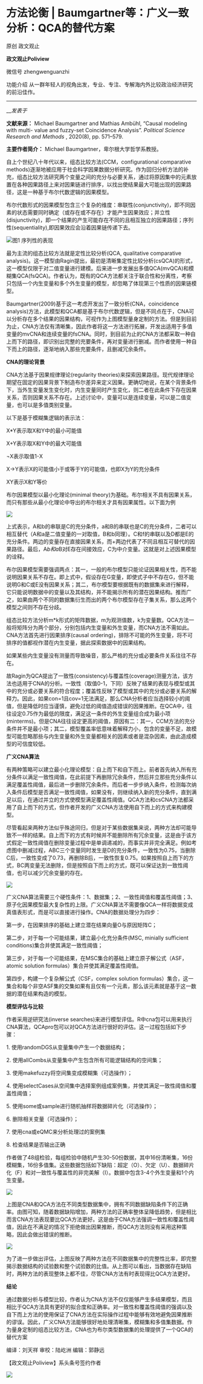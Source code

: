 

#  方法论衡 | Baumgartner等：广义一致分析：QCA的替代方案

原创 政文观止 

**政文观止Poliview** 

微信号 zhengwenguanzhi

功能介绍 从一群年轻人的视角出发，专业、专注、专解海内外比较政治经济研究的前沿佳作。

____

___发表于_


**文献来源：** Michael Baumgartner and Mathias Ambühl, “Causal modeling with multi-
value and fuzzy-set Coincidence Analysis”. _Political Science Research and
Methods_ , 2020(8), pp. 571–579.

  

 **主要作者简介：** Michael Baumgartner，卑尔根大学哲学系教授。

  

  
  

  

  

自上个世纪八十年代以来，组态比较方法(CCM，configurational comparative
methods)逐渐地被应用于社会科学因果数据分析研究。作为回归分析方法的补充，组态比较方法研究两个变量之间的充分与必要关系，通过将原因集中的元素放置在各种因果路径上来对因果链进行排序，以找出使结果最大可能出现的因果路径，这是一种基于布尔代数逻辑的因果模型。

  

布尔代数形式的因果模型包含三个复杂的维度：串联性(conjunctivity)，即不同因素的状态需要同时确定（或存在或不存在）才能产生因果效应；并立性(disjunctivity)，即一个结果的产生可能存在不同的且相互独立的因果路径；序列性(sequentiality),即因果效应会沿着因果链传递下去。

![](/images/252/2.png)图1 序列性的表现

  

最为主流的组态比较方法就是定性比较分析(QCA, qualitative comparative
analysis)。这一模型由Ragin提出，最初是清晰集定性比较分析(csQCA)的形式，这一模型仅限于对二值变量进行建模。后来进一步发展出多值QCA(mvQCA)和模糊集QCA(fsQCA)。作者认为，既有的QCA方法都关注于联合性和分离性，考察只包括一个内生变量和多个外生变量的模型，却忽略了体现第三个性质的因果链模型。

  

Baumgartner(2009)基于这一考虑开发出了一致分析(CNA，coincidence
analysis)方法，此模型和QCA都是基于布尔代数逻辑，但是不同点在于，CNA可以分析存在多个结果的因果结构，可视作为上图模型量身定制的方法。但是到目前为止，CNA方法仅有清晰集，因此作者将这一方法进行拓展，开发出适用于多值变量的mvCNA和连续变量的fsCNA。同时，到目前为止的CNA方法都采取一种自上而下的路径，即识别出完整的充要条件，再对变量进行删减。而作者使用一种自下而上的路径，逐渐地纳入那些充要条件，且删减冗余条件。

  

  

 **CNA的理论背景**

  

CNA方法基于因果规律理论(regularity
theories)来探索因果路径。现代规律理论期望在固定的因果背景下制造布尔差异来定义因果。更确切地说，在某个背景条件下，当外生变量发生变化时，内生变量同时产生变化，则二者在此条件下存在因果关系，否则因果关系不存在。上述讨论中，变量可以是连续变量，可以是二值变量，也可以是多值类别变量。

  

以下是基于模糊集逻辑的表示法：

X*Y表示取X和Y中的最小可能值

X+Y表示取X和Y中的最大可能值

¬X表示取值1-X

X→Y表示X的可能值小于或等于Y的可能值，也即X为Y的充分条件

XY表示X和Y等价

  

布尔因果模型以最小化理论(minimal theory)为基础。布尔相关不具有因果关系，而只有那些从最小化理论中导出的布尔相关才具有因果属性。以下面为例

![](/images/252/3.png)

上式表示，A和b的串联是C的充分条件，a和B的串联也是C的充分条件，二者可以相互替代（A和a是二值变量的一对取值，B和b同理）。C和f的串联以及D都是E的充分条件。两边的变量存在直接因果关系，而+两边代表了不同且相互可替代的因果路径。最后，A*b和a*B对E存在间接效应，C为中介变量。这就是对上述因果模型的诠释。

  

布尔因果模型需要强调两点：其一，一般的布尔模型只能论证因果相关性，而不能说明因果关系不存在。即上式中，假设存在G变量，即使式子中不存在G，但不能说明G和C或E没有因果关系；其二，布尔模型要根据既有的数据集来进行解释，它只能说明数据中的变量以及其结构，并不能揭示所有的潜在因果结构。推而广之，如果由两个不同的数据集衍生而出的两个布尔模型存在子集关系，那么这两个模型之间则不存在分歧。

  

组态比较方法分析m*k形式的矩阵数据，m为观测值数，k为变量数。QCA方法一般将矩阵分为两个部分，分别包括内生变量和外生变量，而CNA方法不需如此。CNA方法首先进行因果排序(causal
ordering)，排除不可能的外生变量，将不可排序的值都视作潜在内生变量，据此探索数据中的因果结构。

  

如果某些内生变量没有测量而导致噪音，那么严格的充分或必要条件关系往往不存在。

  

故Ragin为QCA提出了一致性(consistency)与覆盖性(coverage)测量方法，该方法也适用于CNA的分析。一致性（取值0-1，下同）反映了结果的表现与模型或其中的充分或必要关系的符合程度；覆盖性反映了模型或其中的充分或必要关系的解释力。因此，如果con=1且cov=1无法满足，那么CNA分析者应当选择较小的阈值，但是降低时应当谨慎，避免过低的阈值造成错误的因果推断。在QCA中，往往设定0.75作为最低的限度，满足这一条件的外生变量组合成为最小项(minterms)。但是CNA往往设定更高的阈值，原因有二：其一，CCM方法的充分条件并不是最小项；其二，模型覆盖率低意味着解释力小，包含的变量不足，故模型可能忽略那些与内生变量和外生变量都相关的因素或者是混杂因素，由此造成模型的可信度较低。

  

  

 **广义CNA算法**  

  

有两种策略可以建立最小化理论模型：自上而下和自下而上。前者首先纳入所有充分条件以满足一致性阈值，在此前提下再删除冗余条件，然后并立那些充分条件以满足覆盖性阈值，最后进一步删除冗余条件。而后者一步步纳入条件，检测每次纳入条件后模型是否满足一致性阈值，如果没有，则继续纳入新的充分条件，直到满足以后，在通过并立的方式使模型满足覆盖性阈值。QCA方法和csCNA方法都采用了自上而下的方式，但作者开发的广义CNA方法使用自下而上的方式来构建模型。

  

尽管看起来两种方法似乎殊途同归，但是对于某些数据集来说，两种方法却可能导致不一样的结果。自上而下的方式有时候并不能删除所有冗余变量，这是由于该方式假定一致性阈值在删除变量过程中是单调递减的，而事实并非完全满足。例如考虑图中删减过程，ABC三个变量同时发生是D的充分条件，一致性为0.75，当删除C后，一致性变成了0.73，再删除B后，一致性恢复0.75。如果按照自上而下的方式，BC两变量无法删除，但是按照自下而上的方式，既可以保证达到一致性阈值，也可以减少冗余变量的存在。

![](/images/252/4.png)

广义CNA算法需要三个硬性条件：1、数据集；2、一致性阈值和覆盖性阈值；3、原子化因果模型最大复杂性的上限。广义CNA算法不需要像QCA一样将数据变成真值表形式，而是可以直接进行操作。CNA的数据处理分为四步：

  

第一步，在因果排序的基础上建立潜在结果向量O与原因矩阵C；

第二步，对于每一个可能结果，建立最小化充分条件(MSC, minially sufficient conditions)集合并使其满足一致性阈值；  

第三步，对于每一个可能结果，在MSC集合的基础上建立原子解公式（ASF， atomic solution formulas）集合并使其满足覆盖性阈值。  

第四步，构建一个复杂解公式（CSF，complex solution
formulas）集合，这一集合和每个非空ASF集的交集如果有且仅有一个元素，那么该元素就是基于这一数据的潜在结果构造的模型。  

  

 **模型评估与比较**

  

作者采用逆研究法(inverse
searches)来进行模型评估。R中cna包可以用来执行CNA算法，QCApro包可以对QCA方法进行很好的评估。这一过程包括如下步骤：

  

1\. 使用randomDGS从变量集中产生一个数据结构；

2\. 使用allCombs从变量集中产生包含所有可能逻辑结构的空间集；

3\. 使用makefuzzy将空间集变成模糊集（可选操作）；

4\. 使用selectCases从空间集中选择案例组成案例集，并使其满足一致性阈值和覆盖性阈值；

5\. 使用some或sample进行随机抽样将数据碎片化（可选操作）；

6\. 删除相关变量（可选操作）；

7\. 使用cna或eQMC来分析处理过的案例集

8\. 检查结果是否输出正确

  

作者做了48组检验，每组检验中随机产生30-50份数据，其中16份清晰集，16份模糊集，16份多值集。这些数据包括如下缺陷：超定（O）、欠定（U）、数据碎片化（F）和对一致性与覆盖性的非完美解（I）。数据中包含3-4个外生变量和1个内生变量。

![](/images/252/5.png)

上图是CNA和QCA方法在不同类型数据集中，拥有不同数据缺陷条件下的正确率。由图可知，随着数据缺陷增加，两种方法的正确率整体呈降低趋势，但是相比而言CNA方法表现要比QCA方法更好。这是由于CNA方法强调一致性和覆盖性阈值，因此在不满足的情况下拒绝做出因果推断，而QCA方法则没有采用这种策略，因此会做出错误的推断。

![](/images/252/6.png)

为了进一步做出评估，上图反映了两种方法在不同数据集中的完整性比率，即完整揭示数据结构的试验数和整个试验数的比值。从上图可以看出，当数据存在缺陷时，两种方法的表现整体上都不佳，尽管CNA方法有时表现得比QCA方法更好。

  

  

 **结论**  

  

通过数据分析与模型比较，作者认为CNA方法不仅仅能够产生多结果模型，而且相比于QCA方法具有更好的拟合度和正确率。对一致性和覆盖性阈值的强调以及自下而上方法的使用保证了CNA方法在实际操作过程中能够有效地避免因果推断的谬误。因此，广义CNA方法能够很好地处理清晰集，模糊集和多值集数据。作为量身定制的组态比较方法，CNA也为布尔类型数据集的处理提供了一个QCA的替代方案

  

编译：刘天祥 审校：陆屹洲 编辑：郭静远

【政文观止Poliview】系头条号签约作者

  

![](/images/252/7.jpeg)

  

